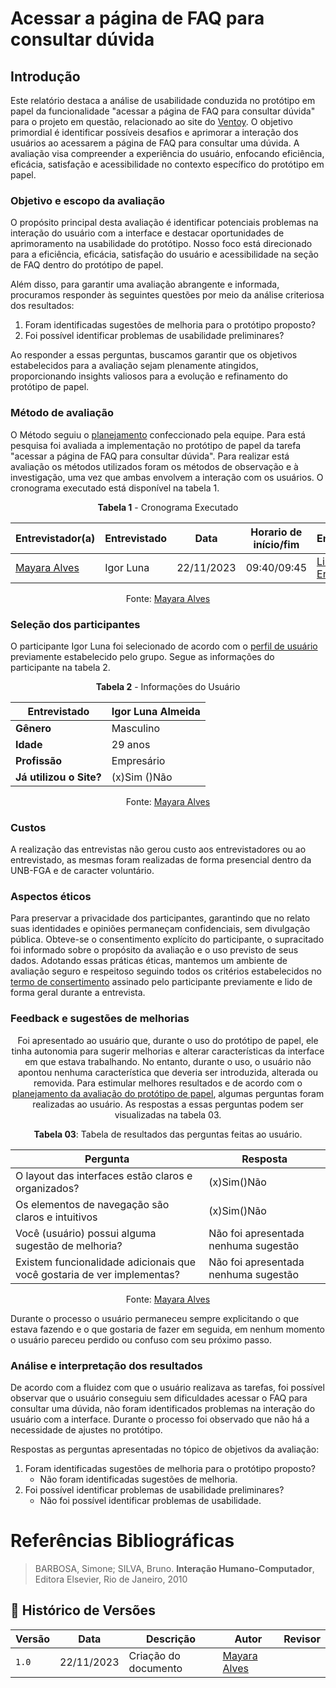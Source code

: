 # Acessar a página de FAQ para consultar dúvida

## Introdução

Este relatório destaca a análise de usabilidade conduzida no protótipo em papel da funcionalidade "acessar a página de FAQ para consultar dúvida" para o projeto em questão, relacionado ao site do [Ventoy](https://www.ventoy.net/en/plugin.html). O objetivo primordial é identificar possíveis desafios e aprimorar a interação dos usuários ao acessarem a página de FAQ para consultar uma dúvida. A avaliação visa compreender a experiência do usuário, enfocando eficiência, eficácia, satisfação e acessibilidade no contexto específico do protótipo em papel.

### Objetivo e escopo da avaliação

O propósito principal desta avaliação é identificar potenciais problemas na interação do usuário com a interface e destacar oportunidades de aprimoramento na usabilidade do protótipo. Nosso foco está direcionado para a eficiência, eficácia, satisfação do usuário e acessibilidade na seção de FAQ dentro do protótipo de papel.

Além disso, para garantir uma avaliação abrangente e informada, procuramos responder às seguintes questões por meio da análise criteriosa dos resultados:

1. Foram identificadas sugestões de melhoria para o protótipo proposto?
2. Foi possível identificar problemas de usabilidade preliminares?

Ao responder a essas perguntas, buscamos garantir que os objetivos estabelecidos para a avaliação sejam plenamente atingidos, proporcionando insights valiosos para a evolução e refinamento do protótipo de papel.

### Método de avaliação

O Método seguiu o [planejamento](../prototipoDePapel/planejamento.md) confeccionado pela equipe. Para está pesquisa foi avaliada a implementação no protótipo de papel da tarefa "acessar a página de FAQ para consultar dúvida". Para realizar está avaliação os métodos utilizados foram os métodos de observação e à investigação, uma vez que ambas envolvem a interação com os usuários. O cronograma executado está disponível na tabela 1.

<center>

**Tabela 1** - Cronograma Executado

| **Entrevistador(a)** | **Entrevistado** | **Data** | **Horario de início/fim** | **Entrevista** |
| -------------------- | ---------------- | -------- | ------------------------- | -------------- |
| [Mayara Alves](https://github.com/Mayara-tech) | Igor Luna | 22/11/2023 | 09:40/09:45 | [Link para Entrevista](https://youtu.be/pxGimN7Rc7E) |

Fonte: [Mayara Alves](https://github.com/Mayara-tech)

</center>

### Seleção dos participantes

O participante Igor Luna foi selecionado de acordo com o [perfil de usuário](../../../elicitacao/PerfilUsuario.md) previamente estabelecido pelo grupo. Segue as informações do participante na tabela 2.

<center>

**Tabela 2** - Informações do Usuário

| **Entrevistado**        |Igor Luna Almeida |
| ----------------------- | ------------------------------------------------ |
| **Gênero**              | Masculino                                        |
| **Idade**               | 29 anos                                          |
| **Profissão**           | Empresário                                       |
| **Já utilizou o Site?** | (x)Sim ()Não                                     |

Fonte: [Mayara Alves](https://github.com/Mayara-tech)

</center>

### Custos

A realização das entrevistas não gerou custo aos entrevistadores ou ao entrevistado, as mesmas foram realizadas de forma presencial dentro da UNB-FGA e de caracter voluntário.

### Aspectos éticos

Para preservar a privacidade dos participantes, garantindo que no relato suas identidades e opiniões permaneçam confidenciais, sem divulgação pública. Obteve-se o consentimento explícito do participante, o supracitado foi informado
sobre o propósito da avaliação e o uso previsto de seus dados. Adotando essas práticas éticas, mantemos um ambiente de avaliação seguro e respeitoso seguindo todos os critérios estabelecidos no [termo de consertimento](../../../assets/termoConsertimentoPluginAss.pdf) assinado pelo participante previamente e lido de forma geral durante a entrevista.

### Feedback e sugestões de melhorias

<center>

Foi apresentado ao usuário que, durante o uso do protótipo de papel, ele tinha autonomia para sugerir melhorias e alterar características da interface em que estava trabalhando. No entanto, durante o uso, o usuário não apontou nenhuma característica que deveria ser introduzida, alterada ou removida. Para estimular melhores resultados e de acordo com o [planejamento da avaliação do protótipo de papel](../prototipoDePapel/planejamento.md), algumas perguntas foram realizadas ao usuário. As respostas a essas perguntas podem ser visualizadas na tabela 03.

**Tabela 03**: Tabela de resultados das perguntas feitas ao usuário.

| **Pergunta**                                                              | **Resposta**                         |
| ------------------------------------------------------------------------- | ------------------------------------ |
| O layout das interfaces estão claros e organizados?                       | (x)Sim()Não                          |
| Os elementos de navegação são claros e intuitivos                         | (x)Sim()Não                          |
| Você (usuário) possui alguma sugestão de melhoria?                        | Não foi apresentada nenhuma sugestão |
| Existem funcionalidade adicionais que  você gostaria de ver implementas?  | Não foi apresentada nenhuma sugestão |

Fonte: [Mayara Alves](https://github.com/Mayara-tech)

</center>

Durante o processo o usuário permaneceu sempre explicitando o que estava fazendo e o que gostaria de fazer em seguida, em nenhum momento o usuário pareceu perdido ou confuso com seu próximo passo.

### Análise e interpretação dos resultados

De acordo com a fluidez com que o usuário realizava as tarefas, foi possível observar que o usuário conseguiu sem dificuldades acessar o FAQ para consultar uma dúvida, não foram identificados problemas na interação do usuário com a interface. Durante o processo foi observado que não há a necessidade de ajustes no protótipo.

Respostas as perguntas apresentadas no tópico de objetivos da avaliação:

1. Foram identificadas sugestões de melhoria para o protótipo proposto?
     - Não foram identificadas sugestões de melhoria.
2. Foi possível identificar problemas de usabilidade preliminares?
    - Não foi possível identificar problemas de usabilidade.

# Referências Bibliográficas

> BARBOSA, Simone; SILVA, Bruno. **Interação Humano-Computador**, Editora Elsevier, Rio de Janeiro, 2010

## 📑 Histórico de Versões

| **Versão**   |   **Data**   | **Descrição** | **Autor** | **Revisor** |
|--------|---------|-----------|--------|---------|
|`1.0`| 22/11/2023 | Criação do documento | [Mayara Alves](https://github.com/Mayara-tech) |  |
